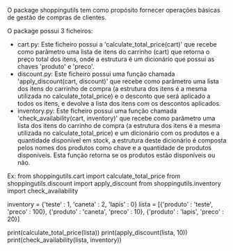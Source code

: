 O package shoppingutils tem como propósito fornecer operações básicas de gestão de compras de clientes. 

O package possui 3 ficheiros:
- cart.py:
      Este ficheiro possui a 'calculate_total_price(cart)' que recebe como parâmetro uma lista de itens do carrinho (cart) que retorna o preço total dos itens, onde a estrutura é um dicionário que possui as chaves 'produto' e 'preco'.
- discount.py:
      Este ficheiro possui uma função chamada 'apply_discount(cart, discount)' que recebe como parâmetro uma lista dos itens do carrinho de compra (a estrutura dos itens é a mesma utilizada no calculate_total_price) e o desconto que será aplicado a todos os itens, e devolve a lista dos itens com os descontos aplicados.
- inventory.py:
      Este ficheiro possui uma função chamada 'check_availability(cart, inventory)' que recebe como parâmetro uma lista dos itens do carrinho de compra (a estrutura dos itens é a mesma utilizada no calculate_total_price) e um dicionário com os produtos e a quantidade disponível em stock, a estrutura deste dicionário é composta pelos nomes dos produtos como chave e a quantidade de produtos disponíveis. Esta função retorna se os produtos estão disponíveis ou não.

Ex: 
from shoppingutils.cart import calculate_total_price
from shoppingutils.discount import apply_discount
from shoppingutils.inventory import check_availability

inventory = {'teste' : 1, 'caneta' : 2, 'lapis' : 0}
lista = [{'produto' : 'teste', 'preco' : 100}, {'produto' : 'caneta', 'preco' : 10}, {'produto' : 'lapis', 'preco' : 20}]

print(calculate_total_price(lista))
print(apply_discount(lista, 10))
print(check_availability(lista, inventory))